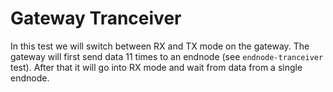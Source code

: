 # Gateway Tranceiver

In this test we will switch between RX and TX mode on the gateway. The gateway will first send data 11 times to an endnode (see `endnode-tranceiver` test). After that it will go into RX mode and wait from data from a single endnode. 


